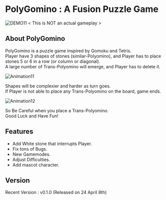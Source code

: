 
PolyGomino : A Fusion Puzzle Game
============================================

![DEMO11](https://github.com/in-zet/PolyGomino/assets/74442374/2c979654-0311-4794-8cd3-5158c583f528)
< This is NOT an actual gameplay >


About PolyGomino
-------------------------
PolyGomino is a puzzle game inspired by Gomoku and Tetris. \
Player have 3 shapes of stones (similar-Polyomino), and Player has to place stones 5 or 6 in a row (or column or diagonal). \
A large number of Trans-Polyomino will emerge, and Player has to delete it.

![Animation11](https://github.com/in-zet/PolyGomino/assets/74442374/0c01e45a-20ec-471e-94a8-2753bd3ea056)

Shapes will be complexier and harder as turn goes. \
If Player is not able to place any Trans-Polyomino on the board, game ends.

![Animation12](https://github.com/in-zet/PolyGomino/assets/74442374/3c12d7c8-cf49-4011-a681-c337b7020420)

So Be Careful when you place a Trans-Polyomino. \
Good Luck and Have Fun!


Features
-----------------------
 - Add White stone that interrupts Player.
 - Fix tons of Bugs.
 - New Gamemodes.
 - Adjust Difficulties.
 - Add mascot character.


Version
------------------------
Recent Version : v0.1.0 (Released on 24 April 8th)

